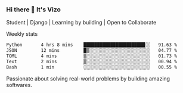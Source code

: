 ### Hi there 👋 It's Vizo

Student | Django | Learning by building | Open to Collaborate

Weekly stats
<!--START_SECTION:waka-->

```txt
Python       4 hrs 8 mins    ███████████████████████░░   91.63 %
JSON         12 mins         █▒░░░░░░░░░░░░░░░░░░░░░░░   04.77 %
TOML         4 mins          ▒░░░░░░░░░░░░░░░░░░░░░░░░   01.73 %
Text         2 mins          ▒░░░░░░░░░░░░░░░░░░░░░░░░   00.94 %
Bash         1 min           ░░░░░░░░░░░░░░░░░░░░░░░░░   00.55 %
```

<!--END_SECTION:waka-->


Passionate about solving real-world problems by building amazing softwares.

